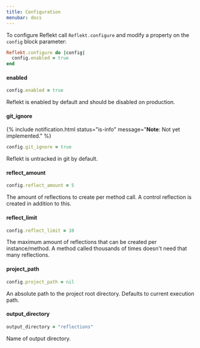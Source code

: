 ```yaml
---
title: Configuration
menubar: docs
---
```


To configure Reflekt call `Reflekt.configure` and modify a property on the `config` block parameter:

```ruby
Reflekt.configure do |config|
  config.enabled = true
end
```

#### enabled

```ruby
config.enabled = true
```
Reflekt is enabled by default and should be disabled on production.

#### git_ignore

{% include notification.html status="is-info" message="**Note**: Not yet implemented." %}

```ruby
config.git_ignore = true
```
Reflekt is untracked in git by default.

#### reflect_amount

```ruby
config.reflect_amount = 5
```
The amount of reflections to create per method call. A control reflection is created in addition to this.

#### reflect_limit

```ruby
config.reflect_limit = 10
```
The maximum amount of reflections that can be created per instance/method. A method called thousands of times doesn't need that many reflections.

#### project_path

```ruby
config.project_path = nil
```
An absolute path to the project root directory. Defaults to current execution path.

#### output_directory

```ruby
output_directory = "reflections"
```
Name of output directory.
